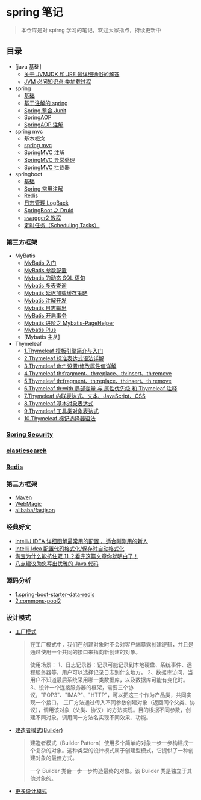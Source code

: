 # spring 笔记

> 本仓库是对 spirng 学习的笔记，欢迎大家指点，持续更新中

## 目录

- [java 基础]
  - [关于 JVMJDK 和 JRE 最详细通俗的解答](/notes/java/关于JVMJDK和JRE最详细通俗的解答.md)
  - [JVM 必问知识点:类加载过程](https://mp.weixin.qq.com/s/jut6U-J5XubPOk5eiEWZew)
- spring
  - [基础](/notes/spring/spring.md)
  - [基于注解的 spring](/notes/spring/springIOC注解.md)
  - [Spring 整合 Junit](/notes/spring/Spring整合Junit.md)
  - [SpringAOP](/notes/spring/SpringAOP.md)
  - [SpringAOP 注解](/notes/spring/SpringAOP注解.md)
- spring mvc
  - [基本概念](/notes/springmvc/基本概念.md)
  - [spring mvc](/notes/springmvc/springmvc.md)
  - [SpringMVC 注解](/notes/springmvc/SpringMVC注解.md)
  - [SpringMVC 异常处理](/notes/springmvc/SpringMVC异常处理.md)
  - [SpringMVC 拦截器](/notes/springmvc/SpringMVC拦截器.md)
- springboot
  - [基础](/notes/springboot/SpringBoot基础.md)
  - [Spring 常用注解](/notes/springboot/Spring常用注解.md)
  - [Redis](/notes/springboot/Redis.md)
  - [日志管理 LogBack](/notes/springboot/SpringBoot的日志详解.md)
  - [SpringBoot 之 Druid](/notes/springboot/SpringBoot之Druid.md)
  - [swagger2 教程](/notes/springboot/swagger2教程.md)
  - [定时任务（Scheduling Tasks）](/notes/springboot/定时任务.md)

### 第三方框架

- MyBatis
  - [MyBatis 入门](/notes/MyBatis/MyBatis入门.md)
  - [MyBatis 参数配置](/notes/MyBatis/MyBatis参数配置.md)
  - [Mybatis 的动态 SQL 语句](/notes/MyBatis/Mybatis的动态SQL语句.md)
  - [Mybatis 多表查询](/notes/MyBatis/Mybatis多表查询.md)
  - [Mybatis 延迟加载缓存策略](/notes/MyBatis/Mybatis延迟加载策略.md)
  - [Mybatis 注解开发](/notes/MyBatis/Mybatis注解开发.md)
  - [Mybatis 日志输出](/notes/MyBatis/Mybatis日志输出.md)
  - [MyBatis 开启事务](/notes/MyBatis/MyBatis开启事务.md)
  - [Mybatis 进阶之 Mybatis-PageHelper](/notes/MyBatis/SpringBoot进阶之Mybatis-PageHelper.md)
  - [Mybatis Plus](https://mybatis.plus/guide/)
  - [Mybatis 主从]
- Thymeleaf
  - [1.Thymeleaf 模板引擎简介与入门](/notes/Thymeleaf/1.Thymeleaf模板引擎简介与入门.md)
  - [2.Thymeleaf 标准表达式语法详解](/notes/Thymeleaf/2.Thymeleaf标准表达式语法详解.md)
  - [3.Thymeleaf th:\* 设置/修改属性值详解](/notes/Thymeleaf/3.th详解.md)
  - [4.Thymeleaf th:fragment、th:replace、th:insert、th:remove](/notes/Thymeleaf/4.Thymeleaf.md)
  - [5.Thymeleaf th:fragment、th:replace、th:insert、th:remove](/notes/Thymeleaf/5.Thymeleaf.md)
  - [6.Thymeleaf th:with 局部变量 与 属性优先级 和 Thymeleaf 注释](/notes/Thymeleaf/6.Thymeleaf.md)
  - [7.Thymeleaf 内联表达式、文本、JavaScript、CSS](/notes/Thymeleaf/7.Thymeleaf.md)
  - [8.Thymeleaf 基本对象表达式](/notes/Thymeleaf/8.Thymeleaf.md)
  - [9.Thymeleaf 工具类对象表达式](/notes/Thymeleaf/9.Thymeleaf.md)
  - [10.Thymeleaf 标记选择器语法](/notes/Thymeleaf/10.Thymeleaf.md)

### [Spring Security](/notes/Spring%20Security/README.md)

### [elasticsearch](https://github.com/AndyYoungCN/springnotes/tree/master/notes/elasticsearch)

### [Redis]()

### 第三方框架

- [Maven](https://my.oschina.net/huangyong/blog/194583)
- [WebMagic](./notes/WebMagic/README.md)
- [alibaba/fastjson](https://github.com/alibaba/fastjson)

### 经典好文

- [IntelliJ IDEA 详细图解最常用的配置 ，适合刚刚用的新人](https://mp.weixin.qq.com/s/v6rOqKzItymQKyFFaIlSWA?spm=a2c4e.10696291.0.0.677f19a4Bh84bR)
- [Intellij Idea 配置代码格式化/保存时自动格式化](https://blog.csdn.net/agonie201218/article/details/103040885)
- [淘宝为什么能抗住双 11 ？看完这篇文章你就明白了！](https://mp.weixin.qq.com/s/4yB0MwqYcSyPh2KDAOh_Vg)
- [八点建议助您写出优雅的 Java 代码](https://mp.weixin.qq.com/s?__biz=Mzg2OTA0Njk0OA==&mid=2247485140&idx=1&sn=ecaeace613474f1859aaeed0282ae680&chksm=cea2491ff9d5c00982ffaece847ce1aead89fdb3fe190752d9837c075c79fc95db5940992c56&token=1328169465&lang=zh_CN&scene=21#wechat_redirect)

### 源码分析

- [1.spring-boot-starter-data-redis](/notes/source/1.spring-boot-starter-data-redis.md)
- [2.commons-pool2](/notes/source/2.commons-pool2.md)

### 设计模式

- [工厂模式](https://www.runoob.com/design-pattern/factory-pattern.html)
  > 在工厂模式中，我们在创建对象时不会对客户端暴露创建逻辑，并且是通过使用一个共同的接口来指向新创建的对象。
  >
  > 使用场景： 1、日志记录器：记录可能记录到本地硬盘、系统事件、远程服务器等，用户可以选择记录日志到什么地方。 2、数据库访问，当用户不知道最后系统采用哪一类数据库，以及数据库可能有变化时。 3、设计一个连接服务器的框架，需要三个协议，"POP3"、"IMAP"、"HTTP"，可以把这三个作为产品类，共同实现一个接口。
  > 工厂方法通过传入不同参数创建对象（返回同个父类、协议），调用该对象（父类、协议）的方法实现。目的根据不同参数，创建不同对象。调用同一方法名实现不同效果、功能。
- [建造者模式(Builder)](https://www.runoob.com/design-pattern/builder-pattern.html)
  > 建造者模式（Builder Pattern）使用多个简单的对象一步一步构建成一个复杂的对象。这种类型的设计模式属于创建型模式，它提供了一种创建对象的最佳方式。
  >
  > 一个 Builder 类会一步一步构造最终的对象。该 Builder 类是独立于其他对象的。
- [更多设计模式](https://www.runoob.com/design-pattern/design-pattern-tutorial.html)
